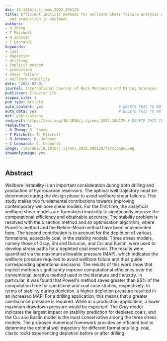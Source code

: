 ```yaml
---
doi: 10.1016/j.ijrmms.2022.105129
title: Efficient implicit methods for wellbore shear failure analysis during drilling
  and production in coalbeds
authors:
- R Zhong
- T Mitchell
- R Johnson
- C Leonardi
keywords:
- coal
- depletion
- drilling
- implicit method
- production
- shear failure
- wellbore stability
date: '2022-07-01'
journal: International Journal of Rock Mechanics and Mining Sciences
publisher: Elsevier Ltd
scopus_cite: 1
pub_type: Article
auto_content: yes                                  # DELETE THIS TO NOT AUTO GENERATE CONTENT
auto_data: yes                                     # DELETE THIS TO NOT AUTO GENERATE METADATA
mcf: publications
redirect: https://doi.org/10.1016/j.ijrmms.2022.105129 # DELETE THIS TO NOT REDIRECT
realauthors:
- R Zhong: R. Zhong
- T Mitchell: T. Mitchell
- R Johnson: R. Johnson
- C Leonardi: C. Leonardi
image: /img/doi/10.1016/j.ijrmms.2022.105129/firstpage.png
showonlyimage: yes
---
```



## Abstract
Wellbore instability is an important consideration during both drilling and production of hydrocarbon reservoirs. The optimal well trajectory must be determined during the design phase to avoid wellbore shear failures. This study makes two fundamental contributions towards improving contemporary wellbore shear models. For the first time, the analytical wellbore shear models are formulated implicitly to significantly improve the computational efficiency and obtainable accuracy. The stability problem is resolved with the bisection method and an optimisation algorithm, where Powell's method and the Nelder-Mead method have been implemented here. The second contribution is to account for the depletion of various formations, especially coal, in the stability models. Three stress models, namely those of Gray, Shi and Durucan, and Cui and Bustin, were used to develop stress paths for a depleted coal reservoir. The results were quantified via the maximum allowable pressure (MAP), which indicates the wellbore pressure required to avoid wellbore failure and thus guide corresponding operational decisions. The results of this work show that implicit methods significantly improve computational efficiency over the conventional iterative method used in the literature and industry. In particular, it was found that Powell's method saves greater than 95% of the computation time for sandstone and coal case studies, respectively. In terms of stability during depletion, a higher depletion pressure resulted in an increased MAP. For a drilling application, this means that a greater overbalance pressure is required. While in a production application, a lower maximum drawdown pressure would be expected. The Gray model indicates the largest impact on stability prediction for depleted coals, and the Cui and Bustin model is the most conservative among the three stress models. The proposed numerical framework provides an efficient tool to determine the optimal well trajectory for different formations (e.g. coal, clastic rock) experiencing depletion before or after drilling.
